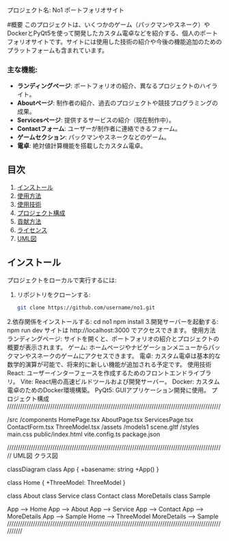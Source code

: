 プロジェクト名: No1 ポートフォリオサイト

#概要
このプロジェクトは、いくつかのゲーム（パックマンやスネーク）やDockerとPyQt5を使って開発したカスタム電卓などを紹介する、個人のポートフォリオサイトです。サイトには使用した技術の紹介や今後の機能追加のためのプラットフォームも含まれています。

### 主な機能:
- **ランディングページ**: ポートフォリオの紹介、異なるプロジェクトのハイライト。
- **Aboutページ**: 制作者の紹介、過去のプロジェクトや競技プログラミングの成果。
- **Servicesページ**: 提供するサービスの紹介（現在制作中）。
- **Contactフォーム**: ユーザーが制作者に連絡できるフォーム。
- **ゲームセクション**: パックマンやスネークなどのゲーム。
- **電卓**: 絶対値計算機能を搭載したカスタム電卓。

## 目次
1. [インストール](#インストール)
2. [使用方法](#使用方法)
3. [使用技術](#使用技術)
4. [プロジェクト構成](#プロジェクト構成)
5. [貢献方法](#貢献方法)
6. [ライセンス](#ライセンス)
7. [UML図](#uml図)

## インストール

プロジェクトをローカルで実行するには:

1. リポジトリをクローンする:
   ```bash
   git clone https://github.com/username/no1.git
2.依存関係をインストールする:
   cd no1
   npm install
3.開発サーバーを起動する:
   npm run dev
   サイトは http://localhost:3000 でアクセスできます。
使用方法
  ランディングページ: サイトを開くと、ポートフォリオの紹介とプロジェクトの概要が表示されます。
  ゲーム: ホームページやナビゲーションメニューからパックマンやスネークのゲームにアクセスできます。
  電卓: カスタム電卓は基本的な数学的演算が可能で、将来的に新しい機能が追加される予定です。
使用技術
 React: ユーザーインターフェースを作成するためのフロントエンドライブラリ。
 Vite: React用の高速ビルドツールおよび開発サーバー。
 Docker: カスタム電卓のためのDocker環境構築。
 PyQt5: GUIアプリケーション開発に使用。
プロジェクト構成
///////////////////////////////////////////////////////////////////////////////////////////////////

/src
  /components
    HomePage.tsx
    AboutPage.tsx
    ServicesPage.tsx
    ContactForm.tsx
    ThreeModel.tsx
  /assets
    /models1
      scene.gltf
  /styles
    main.css
public/index.html
vite.config.ts
package.json

/////////////////////////////////////////////////////////////////////////////////////////////////////
UML図
クラス図

classDiagram
  class App {
    +basename: string
    +App()
  }
  
  class Home {
    +ThreeModel: ThreeModel
  }
  
  class About
  class Service
  class Contact
  class MoreDetails
  class Sample

  App --> Home
  App --> About
  App --> Service
  App --> Contact
  App --> MoreDetails
  App --> Sample
  Home --> ThreeModel
  MoreDetails --> Sample
//////////////////////////////////////////////////////////////////////////////////////////////////////////

